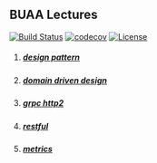 ## BUAA Lectures
[![Build Status](https://travis-ci.org/feuyeux/buaa-lectures.svg?branch=master)](https://travis-ci.org/feuyeux/buaa-lectures)
[![codecov](https://codecov.io/gh/feuyeux/buaa-lectures/branch/master/graph/badge.svg)](https://codecov.io/gh/feuyeux/buaa-lectures)
[![License](https://img.shields.io/badge/license-Apache%202-4EB1BA.svg)](https://www.apache.org/licenses/LICENSE-2.0.html)

1. ##### [design pattern](design-pattern)

2. ##### [domain driven design](domain-driven-design)

3. ##### [grpc http2](grpc-http2)

4. ##### [restful](restful)

5. ##### [metrics](metrics)
